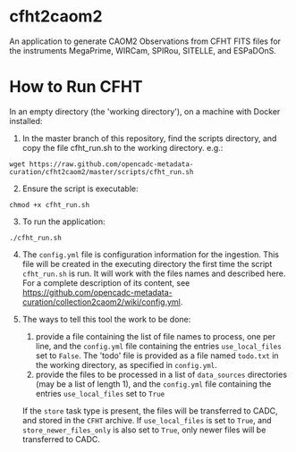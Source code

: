 # cfht2caom2
An application to generate CAOM2 Observations from CFHT FITS files for the instruments MegaPrime, WIRCam, SPIRou, SITELLE, and ESPaDOnS.

# How to Run CFHT

In an empty directory (the 'working directory'), on a machine with Docker installed:

1. In the master branch of this repository, find the scripts directory, and copy the file cfht_run.sh to the working directory. e.g.:

  ```
  wget https://raw.github.com/opencadc-metadata-curation/cfht2caom2/master/scripts/cfht_run.sh
  ```

2. Ensure the script is executable:

```
chmod +x cfht_run.sh
```

3. To run the application:

```
./cfht_run.sh
```

4. The `config.yml` file is configuration information for the ingestion. This file will be created in the executing directory the first time the script `cfht_run.sh` is run. It will work with the files names and described here. For a complete description of its content, see https://github.com/opencadc-metadata-curation/collection2caom2/wiki/config.yml.

5. The ways to tell this tool the work to be done:

    1. provide a file containing the list of file names to process, one per line, and the `config.yml` file containing the entries `use_local_files` set to `False`. The 'todo' file is provided  as a file named `todo.txt` in the working directory, as specified in `config.yml`.
    2. provide the files to be processed in a list of `data_sources` directories (may be a list of length 1), and the `config.yml` file containing the entries `use_local_files` set to `True`
    
    If the `store` task type is present, the files will be transferred to CADC, and stored in the `CFHT` archive. If `use_local_files` is set to `True`, and `store_newer_files_only` is also set to `True`, only newer files will be transferred to CADC.
